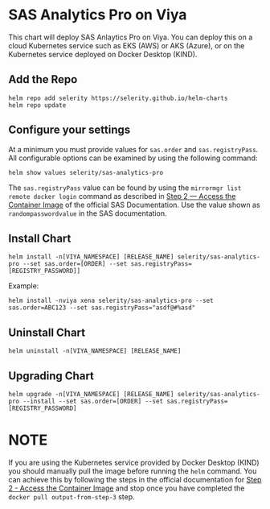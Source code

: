 # SAS Analytics Pro on Viya

This chart will deploy SAS Anlaytics Pro on Viya.  You can deploy this on a cloud Kubernetes service such as EKS (AWS) or AKS (Azure), or on the Kubernetes service deployed on Docker Desktop (KIND).

## Add the Repo

```
helm repo add selerity https://selerity.github.io/helm-charts
helm repo update
```

## Configure your settings

At a minimum you must provide values for `sas.order` and `sas.registryPass`.  All configurable options can be examined by using the following command:

```
helm show values selerity/sas-analytics-pro
```

The `sas.registryPass` value can be found by using the `mirrormgr list remote docker login` command as described in [Step 2 — Access the Container Image](https://documentation.sas.com/doc/en/anprocdc/v_011/dplyviya0ctr/p0ot22u2rapcsfn1outngvut0f8m.htm#p0xt4ltecfl3gan1rvt589xgjpu6) of the official SAS Documentation.  Use the value shown as `randompasswordvalue` in the SAS documentation.

## Install Chart

```
helm install -n[VIYA_NAMESPACE] [RELEASE_NAME] selerity/sas-analytics-pro --set sas.order=[ORDER] --set sas.registryPass=[REGISTRY_PASSWORD]]
```

Example:

```
helm install -nviya xena selerity/sas-analytics-pro --set sas.order=ABC123 --set sas.registryPass="asdf@#%asd"
```

## Uninstall Chart

```
helm uninstall -n[VIYA_NAMESPACE] [RELEASE_NAME]
```

## Upgrading Chart

```
helm upgrade -n[VIYA_NAMESPACE] [RELEASE_NAME] selerity/sas-analytics-pro --install --set sas.order=[ORDER] --set sas.registryPass=[REGISTRY_PASSWORD]
```

# NOTE

If you are using the Kubernetes service provided by Docker Desktop (KIND) you should manually pull the image before running the `helm` command. You can achieve this by following the steps in the official documentation for [Step 2 - Access the Container Image](https://documentation.sas.com/doc/en/anprocdc/v_011/dplyviya0ctr/p0ot22u2rapcsfn1outngvut0f8m.htm#p0xt4ltecfl3gan1rvt589xgjpu6) and stop once you have completed the `docker pull output-from-step-3` step.